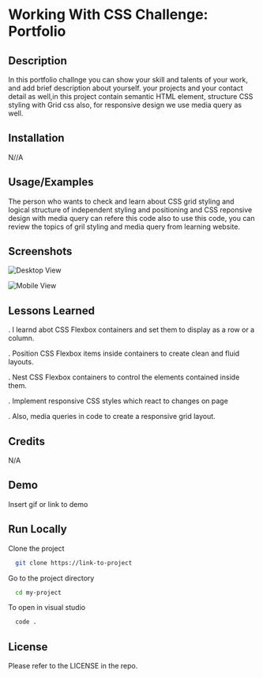 
# Working With CSS Challenge: Portfolio

## Description

In this portfolio challnge you can show your skill and talents of your work, and add brief description about yourself. your projects and your contact detail as well,in this project  contain semantic HTML element, structure CSS styling with Grid css also, for responsive design we use media query as well.


## Installation

N//A
    
## Usage/Examples

The person who wants to check and learn about CSS grid styling and logical structure of independent styling and positioning and CSS reponsive design with media query can refere this code also to use this  code, you can review the topics of gril styling and media query from learning website.

## Screenshots

![Desktop View](https://via.placeholder.com/468x300?text=App+Screenshot+Here)

![Mobile View](https://via.placeholder.com/468x300?text=App+Screenshot+Here)


## Lessons Learned

. I learnd abot CSS Flexbox containers and set them to display as a row or a column.

. Position CSS Flexbox items inside containers to create clean and fluid layouts.

. Nest CSS Flexbox containers to control the elements contained inside them.

. Implement responsive CSS styles which react to changes on page

. Also, media queries in code to create a responsive grid layout.


## Credits
N/A



## Demo

Insert gif or link to demo


## Run Locally

Clone the project

```bash
  git clone https://link-to-project
```

Go to the project directory

```bash
  cd my-project
```

To open in visual studio

```bash
  code .
```



## License

Please refer to the LICENSE in the repo.

